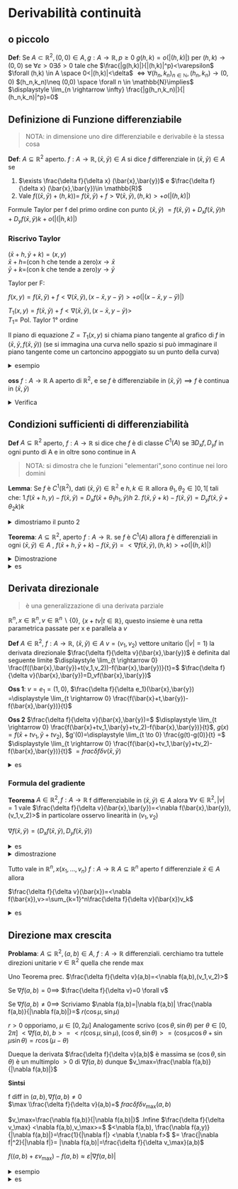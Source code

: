 # Derivabilità continuità 

## o piccolo

**Def**: Se $A \subset \mathbb{R}^2, (0,0) \in A, g:A \to \mathbb{R}, p \ge 0$ $g(h,k)=o(|(h,k)|)$ per $(h,k) \to (0,0)$ se $\forall \varepsilon >0 \exists \delta >0$ tale che $\frac{|g(h,k)|}{|(h,k)|^p}<\varepsilon$ $\forall (h,k) \in A \space 0<|(h,k)|<\delta$ $\iff \forall (h_n,k_n)_{n \in \mathbb{N}}, (h_n,k_n)\to (0,0)$ $(h_n,k_n)\neq (0,0) \space \forall n \in \mathbb{N}\implies$ $\displaystyle \lim_{n \rightarrow \infty} \frac{|g(h_n,k_n)|}{|(h_n,k_n)|^p}=0$


## Definizione di Funzione differenziabile

> NOTA: in dimensione uno dire differenziabile e derivabile è la stessa cosa

**Def**: $A \subseteq \mathbb{R}^2$ aperto. $f:A\to \mathbb{R}, (\bar{x},\bar{y})\in A$ si dice $f$ differenziale in $(\bar{x},\bar{y})\in A$ se 
1. $\exists \frac{\delta f}{\delta x} (\bar{x},\bar{y})$ e $\frac{\delta f}{\delta x} (\bar{x},\bar{y})\in \mathbb{R}$
2. Vale $f((\bar{x},\bar{y})+(h,k))=$ $f(\bar{x},\bar{y})+f>\nabla(\bar{x},\bar{y}),(h,k)>+o(|(h,k)|)$

Formule Taylor per f del primo ordine con punto $(\bar{x},\bar{y})$ $=f(\bar{x},\bar{y})+D_x f(\bar{x},\bar{y})h + D_y f(\bar{x},\bar{y})k+o(|(|h,k)|)$


### Riscrivo Taylor

$(\bar{x}+h,\bar{y}+k)=(x,y)$  
$\bar{x}+h=$(con h che tende a zero)$x\to\bar{x}$  
$\bar{y}+k=$(con k che tende a zero)$y\to\bar{y}$  

Taylor per F:

$f(x,y)=f(\bar{x},\bar{y})+f<\nabla(\bar{x},\bar{y}),(x-\bar{x},y-\bar{y})>+o(|(x-\bar{x},y-\bar{y})|)$   

$T_1(x,y)=f(\bar{x},\bar{y})+f<\nabla(\bar{x},\bar{y}),(x-\bar{x},y-\bar{y})>$  
$T_1=$ Pol. Taylor 1° ordine  


Il piano di equazione $Z=T_1(x,y)$ si chiama piano tangente al grafico di $f$ in $(\bar{x},\bar{y},f(\bar{x},\bar{y}))$ (se si immagina una curva nello spazio si può immaginare il piano tangente come un cartoncino appoggiato su un punto della curva)


<details>
<summary>
esempio
</summary>

$f(x,y)=\sqrt{1+xy^2}$ $(\bar{x},\bar{y})=(2,-1)$

$D_x f=\frac{y^2}{2\sqrt{1+xy^2}}$  
$D_y f=\frac{2xy}{2\sqrt{1+xy^2}}$  

$f(2,-1)=\sqrt{3}$

$\nabla f(2,-1)=(\frac{y^2}{2\sqrt{1+xy^2}},\frac{2xy}{2\sqrt{1+xy^2}})$ $=(\frac{1}{2\sqrt{3}},\frac{-2}{\sqrt{3}})$    
$T_1(x,y)=f(2,1)+<\nabla f(2,-1),(x-2,y+1)>=\sqrt{3}+\frac{1}{2\sqrt{3}}(x-2)-\frac{-2}{\sqrt{3}}(y+1)$  

$z=T_1(x,y)$ eq paino tangente

</details>

**oss** $f:A \to \mathbb{R}$ A aperto di $\mathbb{R}^2$, e se $f$ è differenziabile in $(\bar{x},\bar{y})\implies f$  è continua in $(\bar{x},\bar{y})$

<details>
<summary>
Verifica
</summary>

bisogna vedere che $\forall (h_n,k_n) \to (0,0)$ (per ogni successione che tende a 0,0) vale $f(\bar{x}+h_n,\bar{y}+k_n)\to f(\bar{x},\bar{y})$ (con $n \to \infty$)  
Sia $(h_n,k_n)\to (0,0)$ Taylor $f(\bar{x}+h_n+\bar{y}+k_n)-f(\bar{x},\bar{y})=<\nabla f(\bar{x},\bar{y}),(h_n,k_n)>+o(|(h_n,k_n)|)$

</details>


## Condizioni sufficienti di differenziabilità


**Def** $A \subseteq \mathbb{R}^2$ aperto, $f: A \to \mathbb{R}$ si dice che $f$ è di classe $C^1 (A)$ se  $\exists D_x f, D_y f$ in ogni punto di A e in oltre sono continue in A



> NOTA: si dimostra che le funzioni "elementari",sono continue nei loro domini


**Lemma**: Se $f$ è $C^1(\mathbb{R}^2)$, dati $(\bar{x},\bar{y})\in \mathbb{R^2}$ e $h,k \in \mathbb{R}$ allora $\theta_1,\theta_2 \in ]0,1[$ tali che:
1.$f(\bar{x}+h,y)-f(\bar{x},\bar{y})=D_x f(\bar{x}+\theta_1 h_1,\bar{y})h$
2. $f(\bar{x},\bar{y}+k)-f(\bar{x},\bar{y})=D_y f(\bar{x},\bar{y}+\theta_2k)k$

<details>
<summary>
dimostriamo il punto 2
</summary>

$g(t)=f(\bar{x},t)$ per $t \in \mathbb{R}$

$g(\bar{y}+k)-g(\bar{y})=f(\bar{x},\bar{y}+k)-f(\bar{x},\bar{y})$

**Lagrange**

$g'(t)=\displaystyle \lim_{s \rightarrow 0} \frac{g(t+2)-g(t)}{s}=$
$\displaystyle \lim_{s \rightarrow 0} \frac{f(\bar{x},t+s)-f(\bar{x},t)}{s}$ $=\frac{\delta f}{\delta x} (\bar{x},t)\implies g'(t)=D_y f(\bar{x},t)$ per ipotesi g' esiste ed è anche continua


Uso Lagrange per g con $\bar{y}$ e $\bar{y}+k$


$\exists \theta \in ]0,1[$ tale che $g(\bar{y}+k)- g(\bar{y})=g'(\bar{y}+\theta)k$  che è uguale a dire $f(\bar{x},\bar{y}+k)-f(\bar{x},\bar{y})= D_y f(\bar{x}+\theta_2 k)$


</details>



**Teorema**: $A \subseteq \mathbb{R}^2$, aperto $f:A \to \mathbb{R}$. se $f$ è $C^1(A)$ allora $f$ è differenziali in ogni $(\bar{x},\bar{y})\in A$ , $f(\bar{x}+h,\bar{y}+k)-f(\bar{x},\bar{y})=<\nabla f(\bar{x},\bar{y}),(h,k)>+o(|(h,k)|)$


<details>
<summary>
Dimostrazione
</summary>

$A=\mathbb{R}, f \space C^1(\mathbb{R}^2),(\bar{x},\bar{y})\in \mathbb{R}^2$ sia $(h,k)\in \mathbb{R}^2$ 

Utilizziamo Taylor

$f(\bar{x}+h,\bar{y}+k)-f(\bar{x},\bar{y})=$ $f(\bar{x}+h,\bar{y}+k)-f(\bar{x}+h,\bar{y})+f(\bar{x}+h,\bar{y})-f(\bar{x},\bar{y})$

ora applichiamo il lemma, prima per $f(\bar{x}+h,\bar{y}+k)-f(\bar{x}+h,\bar{y})$ e poi per $f(\bar{x}+h,\bar{y})-f(\bar{x},\bar{y})$

(2) $f(\bar{x}+h,\bar{y})-f(\bar{x},\bar{y})$ $\exists \theta_1 \in ]0,1[$ tali che $D_x f(\bar{x})+ \theta _1 h, \bar{y})h$  $\exists \theta_2 \in ]0,1[$ tale che 
1. $f(\bar{x}+h,\bar{y}+k)- f(\bar{x}+h,\bar{y})=D_y f(\bar{x}+h,\bar{y}+\theta_2 k)k$

Dunque abbiamo $\exists \theta_1,\theta_2 \in ]0,1[$ $f(\bar{x}+h,\bar{y}+k)-f(\bar{x},\bar{y})=D_x f(\bar{x}+\theta_1h,\bar{y}h)+D_y f(\bar{x}+h,\bar{y}+\theta_2 k)k$

Mostriamo che
1. $D_x f(\bar{x},\bar{y})h+o(|(h,k)|)$
2. $D_y f(\bar{x},\bar{y})k+o(|(h,k)|)$

Prima affermazione $\iff D_x [f(\bar{x}+\theta_1 h,\bar{y})- D_x f(\bar{x},\bar{y})]h=o(|(h,k)|)$

$\forall \varepsilon >0 \exists \delta >0$ tale che $\frac{|[D_x f(\bar{x}+\theta_1 h,\bar{y})-D_x f(\bar{x},\bar{y})]h|}{|(h,k)|}<\varepsilon$ $0<|(h,k)|<\delta$ $|D_x f(\bar{x}+\theta+h,\bar{y})- D_x f(\bar{x},\bar{y})| |\frac{h}{(h,k)}| \le |D_x f(\bar{x}+\theta_1 h, \bar{y})-D_x f(\bar{x},\bar{y})|<\varepsilon$


se prendiamo $\varepsilon >0,\delta$ verra fuori questo delta che dalla continuità $D_x f$ in $(\bar{x},\bar{y}) \implies$
$|D_x f(\bar{x}+\theta_1 h, \bar{y})-D_x f(\bar{x},\bar{y})|<\varepsilon$ $\forall (y,v) \in B((\bar{x},\bar{y}),\delta)$

</details>


<details>
<summary>
es
</summary>

$f(x,y)= \sin(x^2+xy)$  $(\bar{x},\bar{y})=(-\sqrt{\frac{\pi}{4}},0)$

$f(-\sqrt{\frac{\pi}{4}},0)=\sin(\sqrt{\frac{\pi}{4})}=\frac{1}{\sqrt{2}}$

$D_x f(x,y)=\cos(x^2+xy)+ D_x(x^2+xy)=\cos(x^2+xy)+2x+y$
$D_y f(x,y)=\cos(x^2+xy)+ D_y(x^2+xy)=\cos(x^2+xy)+x$


$\nabla f(-\frac{\pi}{4},0)=(-\sqrt{\frac{\pi}{2}},-\frac{1}{2}\sqrt{\frac{\pi}{2}})$

$T_1(x,y)=f(-\frac{\sqrt{\pi}}{2},2)+<\nabla f(-\sqrt{\frac{\pi}{4}},0),(x+\sqrt{\frac{\pi}{4}},y)>$
$=\frac{1}{\sqrt{2}}+<\nabla (-\sqrt{\frac{\pi}{2}},-\frac{1}{2}\sqrt{\frac{\pi}{2}}),(x+\sqrt{\frac{\pi}{4}},y)>$

Formula di Taylor:

$f(x,y)=T_1(x,y)+o(|(x+\frac{\sqrt{\pi}}{2},y)|)$ per $(x,y) \to (-\frac{\sqrt{\pi}}{2},0)$

$z=T_1(x,y)$ equazione piano tangente $=\{(x,y,z) \in \mathbb{R}^3 / z= T_1(x,y)\}$

</details>


## Derivata direzionale

> è una generalizzazione di una derivata parziale


$\mathbb{R}^n,x \in \mathbb{R}^n, v \in \mathbb{R}^n\backslash \{0\}$,  $\{x+tv|t\in \mathbb{R}\}$, questo insieme è una retta parametrica passate per x e parallela a $v$

**Def** $A\in\mathbb{R}^2$, $f:A\to\mathbb{R}$, $(\bar{x},\bar{y}) \in A$ $v=(v_1,v_2)$ vettore unitario ($|v|=1$) la derivata direzionale $\frac{\delta f}{\delta v}(\bar{x},\bar{y})$ è definita dal seguente limite $\displaystyle \lim_{t \rightarrow 0} \frac{f((\bar{x},\bar{y})+t(v_1,v_2))-f(\bar{x},\bar{y})}{t}=$ $\frac{\delta f}{\delta v}(\bar{x},\bar{y})=D_vf(\bar{x},\bar{y})$

**Oss 1**: $v=e_1=(1,0)$, $\frac{\delta f}{\delta e_1}(\bar{x},\bar{y}) =\displaystyle \lim_{t \rightarrow 0} \frac{f(\bar{x}+t,\bar{y})-f(\bar{x},\bar{y})}{t}$


**Oss 2** $\frac{\delta f}{\delta v}(\bar{x},\bar{y})=$ $\displaystyle \lim_{t \rightarrow 0} \frac{f(\bar{x}+tv_1,\bar{y}+tv_2)-f(\bar{x},\bar{y})}{t}$, $g(x)=f(\bar{x}+tv_1,\bar{y}+tv_2)$, $g'(0)=\displaystyle \lim_{t \to 0} \frac{g(t)-g(0)}{t} =$ $\displaystyle \lim_{t \rightarrow 0} \frac{f(\bar{x}+tv_1,\bar{y}+tv_2)-f(\bar{x},\bar{y})}{t}$ $= frac{\delta f}{\delta v}(\bar{x},\bar{y})$

<details>
<summary>
es
</summary>

$f(x,y)=xe^{xy}\space (\bar{x},\bar{y}) = (2,0), v=(v_1,v_2)$
$\frac{\delta f}{\delta v}(1,0), g(t)=f(2+tv_1,tv_2)=(2+tv_1)e^{(2tv_2+t^2v_1v_2)}$ 


$g'(t)=e^{(2tv_2+t^2v_1v_2)}+(2tv_2+t^2v_1v_2)+(2+tv_1)(2v_2+2tv_1v_2)$

$g'(0)=v_1+4v_2=v_1+4v_2$

</details>


### Formula del gradiente

**Teorema** $A \in \mathbb{R}^2, f: A \to \mathbb{R}$  f differenziabile in $(\bar{x},\bar{y}) \in A$ alora $\forall v \in \mathbb{R}^2, |v|=1$ vale $\frac{\delta f}{\delta v}(\bar{x},\bar{y})=<\nabla f(\bar{x},\bar{y}), (v_1,v_2)>$ in particolare osservo linearità in $(v_1,v_2)$

$\nabla f(\bar{x},\bar{y})=(D_x f(\bar{x},\bar{y}),D_y f(\bar{x},\bar{y}))$

<details>
<summary>
es
</summary>

$f(x,y)=e^{x^2+y^2}$
$v=(a,b)=(2,1)$


$\nabla f(x,b)=(2xe^{x^2+y^2}, 2ye^{x^2+y^2})=$ $2e^{x^2+y^2}(x,y)$

$\nabla f(2,1)= 2e^5 (2,1)$


$\frac{\delta f}{\delta v}(2,1)= < \nabla f(2,1),(v_1,v_2)>=<2e^5(2,1),(v_1,v_2)>=4e^5v_1+2e^5v_2$



</details>

<details>
<summary>
dimostrazione
</summary>

$\displaystyle \lim_{t \rightarrow 0} \frac{f((a,b)+tv)-f(a,b)}{t}=< \nabla f(a,b) , (v_1,v_2)>$

$f((a,b)+tv)-f(a,b)=<\nabla f(x,b), tv> + o(||tv||)$


$\displaystyle \lim_{t \rightarrow 0} \frac{<\nabla f(a,b),tv> +o(t)}{t}=<\nabla f(a,b),v>$
$\displaystyle \lim_{t \rightarrow 0} <\nabla f(a,b),v> +\frac{o(t)}{t}$


</details>

Tutto vale in $\mathbb{R}^n, x(x_1,\dots,v_n)$ $f:A\to \mathbb{R}$ $A \subseteq \mathbb{R}^n$ aperto f differenziale $\bar{x} \in A$ allora

$\frac{\delta f}{\delta v}(\bar{x})=<\nabla f(\bar{x}),v>=\sum_{k=1}^n\frac{\delta f}{\delta v}(\bar{x})v_k$

<details>
<summary>
es
</summary>


$f(x_1,x_2,x_3)=ln(x_1^2+x_2x_3^2)$

$\bar{x}=(-1,2,-1)$

calcolare 
$\frac{\delta f}{\delta v}(\bar{x})$ $\nabla(x)$ $=(\frac{2x_1}{x_1^2+x_2x_3^2},\frac{x_3^2}{x_1^2+x_2x_3^2},\frac{2x_2x_3}{x_1^2+x_2x_3^2})$ $=(\frac{-1}{3},\frac{1}{3},\frac{-4}{3})$

Dunque

$\frac{\delta f}{\delta v}=<(\frac{-1}{3},\frac{1}{3},\frac{-4}{3}),v>$




</details>

## Direzione max crescita


**Problama**: $A \subseteq \mathbb{R}^2, (a,b)\in A$, $f: A \to \mathbb{R}$ differenziali. cerchiamo tra tuttele direzioni unitarie $v \in \mathbb{R}^2$ quella che rende max

Uno Teorema prec. $\frac{\delta f}{\delta v}(a,b)=<\nabla f(a,b),(v_1,v_2)>$

Se $\nabla f(a,b)=0 \implies$ $\frac{\delta f}{\delta v}=0 \forall v$

Se $\nabla f(a,b)\neq0 \implies$ Scriviamo $\nabla f(a,b)=|\nabla f(a,b)| \frac{\nabla f(a,b)}{|\nabla f(a,b)|}=$ $r(\cos \mu,\sin \mu)$

$r>0$ opporiamo, $\mu \in [0,2\mu]$ Analogamente scrivo $(\cos \theta, \sin \theta)$ per $\theta \in [0,2\pi]$ $<\nabla f(a,b),b>=<r(\cos \mu,\sin \mu),(\cos\theta,\sin \theta)>=(\cos \mu \cos \theta+ \sin \mu \sin \theta)=r \cos (\mu - \theta)$

Dueque la derivata  $\frac{\delta f}{\delta v}(a,b)$ è massima se $(\cos \theta,\sin \theta)$ è un multimplo $>0$ di $\nabla f(a,b)$ dunque $v_\max=\frac{\nabla f(a,b)}{|\nabla f(a,b)|}$

**Sintsi**

f diff in $(a,b), \nabla f(a,b)\neq 0$   
$\max \\frac{\delta f}{\delta v}(a,b)=$ $frac{\delta f}{\delta v_\max}(a,b)$

$v_\max=\frac{\nabla f(a,b)}{|\nabla f(a,b)|}$ .Infine $\frac{\delta f}{\delta v_\max} <\nabla f(a,b),v_\max>=$ $<\nabla f(a,b), \frac{\nabla f(a,y)}{|\nabla f(a,b)|}=\frac{1}{|\nabla f|} <\nabla f,\nabla f>$ $= \frac{|\nabla f|^2}{|\nabla f|}= |\nabla f(a,b)|=\frac{\delta f}{\delta v_\max}(a,b)$

$f((a,b)+\varepsilon v_\max)-f(a,b) \approx \varepsilon|\nabla f(a,b)|$

<details>
<summary>
esempio
</summary>

$f(x,y)=\sin(x^2+y^2)$

$(a,b)=(3,4)$
cerco $v_\max$  

$\nabla f(x,y)=(2x\cos(x^2+y^2),2y\cos(x^2+y^2))$ $=2\cos(x^2+y^2)(x,y)$
$=2\cos(x^2+y^2)(x,y)$ 
$\nabla f(3,4)=2\cos(25)\space(3,4)$

$v_\max=\frac{\nabla f(3,4)}{|\nabla f(3,4)|}$ $=\frac{3,4}{|(3,4)|}$ $=\frac{(3,4)}{\sqrt{25}}=(\frac{3}{5},\frac{4}{5})$ 

</details>


<details>
<summary>
es
</summary>

$f(x,y)=e^{xy^3}$

$\nabla f(x,y)=(y^3e^{xy^3},3xy^2e^{xy^3})$

$\nabla f(2,-1)=(-e^{-2},6e^{-2})$

$v_\max=\frac{(-1,6)}{|(-1,6)|}=(\frac{-1}{\sqrt{37}},\frac{6}{\sqrt{37}})$

$\frac{\delta f}{\delta v_\max}(2,-1)=|\nabla f(2,-1)|=$ $e^{-2}|(-1,6)|=e^{-2}\sqrt{37}$




</details>











